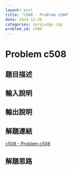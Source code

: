 ```yaml
---
layout: post
title: "c508 - Problem c508"
date: 2024-12-20
categories: zerojudge cpp
problem_id: c508
---
```


# Problem c508

## 題目描述



## 輸入說明



## 輸出說明



## 解題連結

[c508 - Problem c508](https://zerojudge.tw/ShowProblem?problemid=c508)

## 解題思路


